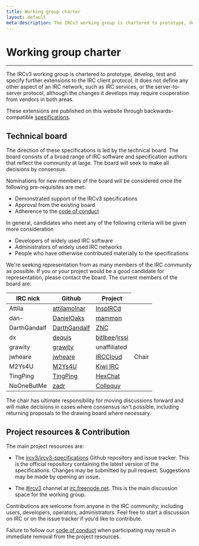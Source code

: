 ```yaml
---
title: Working group charter
layout: default
meta-description: The IRCv3 working group is chartered to prototype, develop and specify further extensions to the IRC client protocol.
---
```


# Working group charter

---

The IRCv3 working group is chartered to prototype, develop, test and specify further extensions to
the IRC client protocol. It does not define any other aspect of an IRC network, such as IRC services,
or the server-to-server protocol, although the changes it develops may require cooperation from vendors
in both areas.

These extensions are published on this website through backwards-compatible [specifications](/irc/).


## Technical board

The direction of these specifications is led by the technical board. The board consists of a broad range of IRC software and specification authors that reflect the community at large. The board will seek to make all decisions by consensus.

Nominations for new members of the board will be considered once the following pre-requisites are met:

 * Demonstrated support of the IRCv3 specifications
 * Approval from the existing board
 * Adherence to the [code of conduct](/conduct.html)

In general, candidates who meet any of the following criteria will be given more consideration

 * Developers of widely used IRC software
 * Administrators of widely used IRC networks
 * People who have otherwise contributed materially to the specifications

We're seeking representation from as many members of the IRC community as possible. If you or your project would be a good candidate for representation, please contact the board. The current members of the board are:

<table>
    <thead>
        <tr>
            <th>IRC nick</th>
            <th>Github</th>
            <th>Project</th>
        </tr>
    </thead>
    <tbody>
        <tr>
            <td>Attila</td>
            <td><a href="https://github.com/attilamolnar">attilamolnar</a></td>
            <td><a href="http://www.inspircd.org/">InspIRCd</a></td>
            <td></td>
        </tr>
        <tr>
            <td>dan-</td>
            <td><a href="https://github.com/DanielOaks">DanielOaks</a></td>
            <td><a href="https://github.com/mammon-ircd/mammon">mammon</a></td>
            <td></td>
        </tr>
        <tr>
            <td>DarthGandalf</td>
            <td><a href="https://github.com/DarthGandalf">DarthGandalf</a></td>
            <td><a href="http://wiki.znc.in/ZNC">ZNC</a></td>
            <td></td>
        </tr>
        <tr>
            <td>dx</td>
            <td><a href="https://github.com/dequis">dequis</a></td>
            <td><a href="https://www.bitlbee.org/">bitlbee</a>/<a href="https://irssi.org/">irssi</a></td>
            <td></td>
        </tr>
        <tr>
            <td>grawity</td>
            <td><a href="https://github.com/grawity">grawity</a></td>
            <td>unaffiliated</td>
            <td></td>
        </tr>
        <tr>
            <td>jwheare</td>
            <td><a href="https://github.com/jwheare">jwheare</a></td>
            <td><a href="https://www.irccloud.com/">IRCCloud</a></td>
            <td>Chair</td>
        </tr>
        <tr>
            <td>M2Ys4U</td>
            <td><a href="https://github.com/M2Ys4U">M2Ys4U</a></td>
            <td><a href="https://kiwiirc.com/">Kiwi IRC</a></td>
            <td></td>
        </tr>
        <tr>
            <td>TingPing</td>
            <td><a href="https://github.com/TingPing">TingPing</a></td>
            <td><a href="https://hexchat.github.io/">HexChat</a></td>
            <td></td>
        </tr>
        <tr>
            <td>NoOneButMe</td>
            <td><a href="https://github.com/zadr">zadr</a></td>
            <td><a href="http://colloquy.info/">Colloquy</a></td>
            <td></td>
        </tr>
    </tbody>
</table>

The chair has ultimate responsibility for moving discussions forward and will make decisions in cases where consensus isn't possible, including returning proposals to the drawing board where necessary.

## Project resources & Contribution

The main project resources are:

 * The [ircv3/ircv3-specifications](https://github.com/ircv3/ircv3-specifications) Github repository and issue tracker.  This is the
   official repository containing the latest version of the specifications.  Changes may be submitted by pull request. Suggestions may be made by opening an issue.

 * The [#ircv3](ircs://irc.freenode.net:6697/#ircv3) channel at [irc.freenode.net](ircs://irc.freenode.net:6697/#ircv3).  This is the main discussion space for the working group.

Contributions are welcome from anyone in the IRC community; including users, developers, operators, administrators. Feel free to start a discussion on IRC or on the issue tracker if you'd like to contribute.
 
 Failure to follow our [code of conduct](/conduct.html) when participating may result in immediate removal from the project resources.
